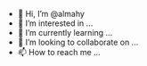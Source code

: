 - 👋 Hi, I’m @almahy
- 👀 I’m interested in ...
- 🌱 I’m currently learning ...
- 💞️ I’m looking to collaborate on ...
- 📫 How to reach me ...

<!---
almahy/almahy is a ✨ special ✨ repository because its `README.md` (this file) appears on your GitHub profile.
You can click the Preview link to take a look at your changes.
--->
